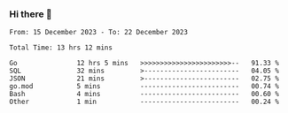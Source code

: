 ### Hi there 👋

<!--
**zhumeme/zhumeme** is a ✨ _special_ ✨ repository because its `README.md` (this file) appears on your GitHub profile.

Here are some ideas to get you started:

- 🔭 I’m currently working on ...
- 🌱 I’m currently learning ...
- 👯 I’m looking to collaborate on ...
- 🤔 I’m looking for help with ...
- 💬 Ask me about ...
- 📫 How to reach me: ...
- 😄 Pronouns: ...
- ⚡ Fun fact: ...
-->

<!--START_SECTION:waka-->

```all_time
From: 15 December 2023 - To: 22 December 2023

Total Time: 13 hrs 12 mins

Go               12 hrs 5 mins   >>>>>>>>>>>>>>>>>>>>>>>--   91.33 %
SQL              32 mins         >------------------------   04.05 %
JSON             21 mins         >------------------------   02.75 %
go.mod           5 mins          -------------------------   00.74 %
Bash             4 mins          -------------------------   00.60 %
Other            1 min           -------------------------   00.24 %
```

<!--END_SECTION:waka-->
